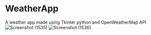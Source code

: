 # WeatherApp
A weather app made using Tkinter python and OpenWeatherMap API
![Screenshot (1535)](https://user-images.githubusercontent.com/87862089/133936831-94915198-9006-47b2-a9f0-bc9a36fcf658.png)
![Screenshot (1536)](https://user-images.githubusercontent.com/87862089/133936837-4811b1dd-00fb-4461-8d2d-de155dab833d.png)
